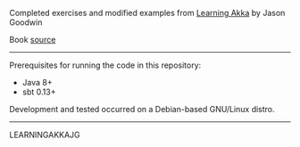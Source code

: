 Completed exercises and modified examples from [Learning Akka](https://www.packtpub.com/application-development/learning-akka) by Jason Goodwin

Book [source](https://github.com/jasongoodwin/learning-akka)

***

Prerequisites for running the code in this repository:

* Java 8+
* sbt 0.13+

Development and tested occurred on a Debian-based GNU/Linux distro.

***

LEARNINGAKKAJG
